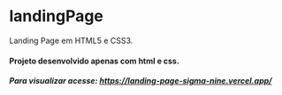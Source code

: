# landingPage
Landing Page em HTML5 e CSS3.

#### Projeto desenvolvido apenas com html e css.

##### Para visualizar acesse: https://landing-page-sigma-nine.vercel.app/
